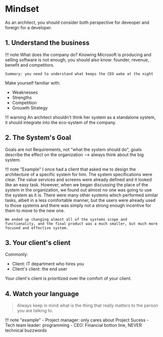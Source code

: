 
# Mindset
As an architect, you should consider both perspective for deveoper and foreign for a developer.

## 1. Understand the business

!!! note
    What does the company do? Knowing Microsoft is producing and selling software is not enough, you should also know: founder, revenue, benefit and competitors.

    Summary: you need to understand what keeps the CEO wake at the night

Make yourself familiar with:
    
- Weaknesses
- Strengths
- Competition
- Grouwth Strategy

!!! warning
    An architect shouldn't think her system as a standalone system, it should integrate into the eco-system of the company.

## 2. The System's Goal
Goals are not Requirements, not "what the system should do", goals describe the effect on the organization --> always think about the big system.

!!! note "Example"
    I once had a client that asked me to design the architecture of a specific system for him. The system specifications were clear. The value services and screens were already defined and it looked like an easy task. However, when we began discussing the place of the system in the organization, we found out almost no one was going to use the system as it is. There were many other systems which performed similar tasks, albeit in a less comfortable manner, but the users were already used to those systems and there was simply not a strong enough incentive for them to move to the new one.

    We ended up changing almost all of the systems scope and functionality, and the final product was a much smaller, but much more focused and effective system.

## 3. Your client's client

Commonly:

- Client: IT department who hires you
- Client's client: the end user

Your client's client is prioritized over the comfort of your client.

## 4. Watch your language
> Always keep in mind what is the thing that really matters to the person you are talking to.

!!! note "example"
    - Project manager: only cares about Project Sucess
    - Tech team leader: programming
    - CEO: Financial botton line, NEVER technical buzzwords
